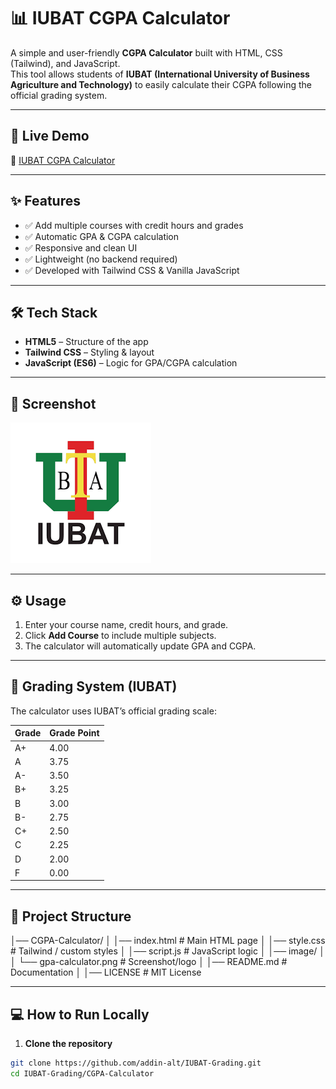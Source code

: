 # 📊 IUBAT CGPA Calculator

A simple and user-friendly **CGPA Calculator** built with HTML, CSS (Tailwind), and JavaScript.  
This tool allows students of **IUBAT (International University of Business Agriculture and Technology)** to easily calculate their CGPA following the official grading system.

---

## 🚀 Live Demo

🔗 [IUBAT CGPA Calculator](https://addin-alt.github.io/IUBAT-CGPA-Calculator/)

---

## ✨ Features

- ✅ Add multiple courses with credit hours and grades
- ✅ Automatic GPA & CGPA calculation
- ✅ Responsive and clean UI
- ✅ Lightweight (no backend required)
- ✅ Developed with Tailwind CSS & Vanilla JavaScript

---

## 🛠️ Tech Stack

- **HTML5** – Structure of the app
- **Tailwind CSS** – Styling & layout
- **JavaScript (ES6)** – Logic for GPA/CGPA calculation

---

## 📸 Screenshot

![CGPA Calculator Screenshot](image/gpa-calculator.png)

---

## ⚙️ Usage

1. Enter your course name, credit hours, and grade.
2. Click **Add Course** to include multiple subjects.
3. The calculator will automatically update GPA and CGPA.

---

## 🧮 Grading System (IUBAT)

The calculator uses IUBAT’s official grading scale:

| Grade | Grade Point |
| ----- | ----------- |
| A+    | 4.00        |
| A     | 3.75        |
| A-    | 3.50        |
| B+    | 3.25        |
| B     | 3.00        |
| B-    | 2.75        |
| C+    | 2.50        |
| C     | 2.25        |
| D     | 2.00        |
| F     | 0.00        |

---

## 📂 Project Structure

│── CGPA-Calculator/
│ │── index.html # Main HTML page
│ │── style.css # Tailwind / custom styles
│ │── script.js # JavaScript logic
│ │── image/
│ │ └── gpa-calculator.png # Screenshot/logo
│ │── README.md # Documentation
│ │── LICENSE # MIT License

---

## 💻 How to Run Locally

1. **Clone the repository**

```bash
git clone https://github.com/addin-alt/IUBAT-Grading.git
cd IUBAT-Grading/CGPA-Calculator
```
